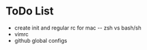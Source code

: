 # ToDo List

- create init and regular rc for mac -- zsh vs bash/sh
- vimrc
- github global configs

